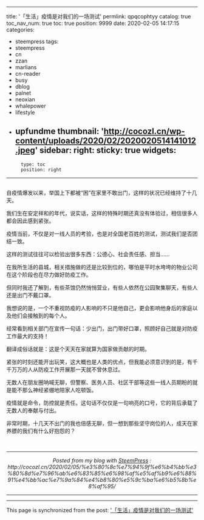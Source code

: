 
---
title: '「生活」疫情是对我们的一场测试'
permlink: qpqcophtyy
catalog: true
toc_nav_num: true
toc: true
position: 9999
date: 2020-02-05 14:17:15
categories:
- steempress
tags:
- steempress
- cn
- zzan
- marlians
- cn-reader
- busy
- dblog
- palnet
- neoxian
- whalepower
- lifestyle
- upfundme
thumbnail: 'http://cocozl.cn/wp-content/uploads/2020/02/2020020514141012.jpeg'
sidebar:
    right:
        sticky: true
widgets:
    -
        type: toc
        position: right
---


<img src="http://cocozl.cn/wp-content/uploads/2020/02/2020020514141012.jpeg" alt="" class="wp-image-2875" />
<p>自疫情爆发以来，举国上下都被“困”在家里不敢出门，这样的状况已经维持了十几天。</p>
<p>我们生在安定祥和的年代，说实话，这样的特殊时期还真没有体验过，相信很多人都会因此感到紧张。</p>
<p>疫情当前，不仅是对一线人员的考验，也是对全国老百姓的测试，测试我们是否团结一致。</p>
<p>这样的测试往往可以检验出很多东西：公德心、社会责任感、担当……</p>
<p>在我所生活的县城，相关措施做的还是比较到位的，哪怕是平时水垮垮的物业公司在这个阶段也在尽力做好防疫工作。</p>
<p>但同时我还了解到，有些茶馆仍然悄悄营业，有些人依然在公园聚集聊天，有些人还是出门不戴口罩。</p>
<p>我想说的是，一个不重视防疫的人影响的不只是他自己，更会影响他身后的家庭以及他们会接触到的每个人。</p>
<p>经常看到相关部门在宣传一句话：少出门，出门带好口罩，照顾好自己就是对防疫工作最大的支持！</p>
<p>翻译成俗话就是：这是个天天在家就算为国家做贡献的时期。</p>
<p>紧张的时刻还能开出玩笑，这大概也是人类的优点，但我能必须意识到的是，有千千万万的人从防疫工作开展那一天就不曾休息过。</p>
<p>无数人在朋友圈呐喊无聊，但警察、医务人员、社区干部等这些一线人员期盼的就是能不那么神经紧绷地陪家人吃顿饭。</p>
<p>疫情就是命令，防控就是责任。这句话不仅仅是一句响亮的口号，它的背后承载了无数人的奉献与付出。</p>
<p>非常时期，十几天不出门的我也倍感无聊，但一想到那些坚守岗位的人，成天在家养膘的我们有什么好抱怨的？</p>
 <br /><center><hr/><em>Posted from my blog with <a href='https://wordpress.org/plugins/steempress/'>SteemPress</a> : http://cocozl.cn/2020/02/05/%e3%80%8c%e7%94%9f%e6%b4%bb%e3%80%8d%e7%96%ab%e6%83%85%e6%98%af%e5%af%b9%e6%88%91%e4%bb%ac%e7%9a%84%e4%b8%80%e5%9c%ba%e6%b5%8b%e8%af%95/ </em><hr/></center>                        

- - -

This page is synchronized from the post: ['「生活」疫情是对我们的一场测试'](https://steemit.com/@mrspointm/qpqcophtyy)
